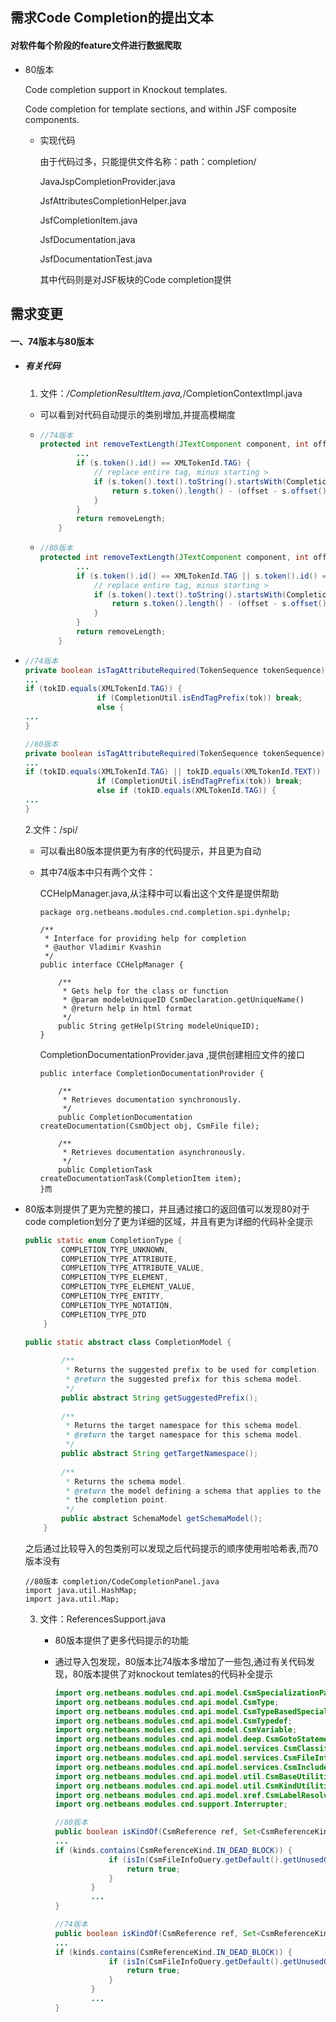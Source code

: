 ## 需求Code Completion的提出文本

#### 对软件每个阶段的feature文件进行数据爬取

- 80版本

  Code completion support in Knockout templates. 

  Code completion for template sections, and within JSF composite components.

  - 实现代码

    由于代码过多，只能提供文件名称：path：completion/

    JavaJspCompletionProvider.java

    JsfAttributesCompletionHelper.java

    JsfCompletionItem.java

    JsfDocumentation.java

    JsfDocumentationTest.java

    其中代码则是对JSF板块的Code completion提供



## 需求变更

#### 一、74版本与80版本

- ##### 有关代码

  1. 文件：*/CompletionResultItem.java,*/CompletionContextImpl.java

  - 可以看到对代码自动提示的类别增加,并提高模糊度

  - ```java
    //74版本
    protected int removeTextLength(JTextComponent component, int offset, int removeLength) {
            ...
            if (s.token().id() == XMLTokenId.TAG) {
                // replace entire tag, minus starting >
                if (s.token().text().toString().startsWith(CompletionUtil.TAG_FIRST_CHAR)) {
                    return s.token().length() - (offset - s.offset());
                }
            }
            return removeLength;
        }
    ```

    

  - ```java
    //80版本
    protected int removeTextLength(JTextComponent component, int offset, int removeLength) {
            ...
            if (s.token().id() == XMLTokenId.TAG || s.token().id() == XMLTokenId.TEXT) {
                // replace entire tag, minus starting >
                if (s.token().text().toString().startsWith(CompletionUtil.TAG_FIRST_CHAR)) {
                    return s.token().length() - (offset - s.offset());
                }
            }
            return removeLength;
        }
    ```

- ```java
  //74版本
  private boolean isTagAttributeRequired(TokenSequence tokenSequence){
  ...
  if (tokID.equals(XMLTokenId.TAG)) {
                  if (CompletionUtil.isEndTagPrefix(tok)) break;
                  else {
  ...
  }
  ```

  ```java
  //80版本
  private boolean isTagAttributeRequired(TokenSequence tokenSequence){
  ...
  if (tokID.equals(XMLTokenId.TAG) || tokID.equals(XMLTokenId.TEXT)) {
                  if (CompletionUtil.isEndTagPrefix(tok)) break;
                  else if (tokID.equals(XMLTokenId.TAG)) {
  ...
  }
  ```

  2.文件：/spi/

  - 可以看出80版本提供更为有序的代码提示，并且更为自动

  - 其中74版本中只有两个文件：

    CCHelpManager.java,从注释中可以看出这个文件是提供帮助

    ```
    package org.netbeans.modules.cnd.completion.spi.dynhelp;
    
    /**
     * Interface for providing help for completion
     * @author Vladimir Kvashin
     */
    public interface CCHelpManager {
    
        /**
         * Gets help for the class or function
         * @param modeleUniqueID CsmDeclaration.getUniqueName()
         * @return help in html format
         */
        public String getHelp(String modeleUniqueID);
    }
    ```

    CompletionDocumentationProvider.java ,提供创建相应文件的接口

    ```
    public interface CompletionDocumentationProvider {
    
        /**
         * Retrieves documentation synchronously.
         */
        public CompletionDocumentation createDocumentation(CsmObject obj, CsmFile file);
    
        /**
         * Retrieves documentation asynchronously.
         */
        public CompletionTask createDocumentationTask(CompletionItem item);  
    }而
    ```

- 80版本则提供了更为完整的接口，并且通过接口的返回值可以发现80对于code completion划分了更为详细的区域，并且有更为详细的代码补全提示

  ```java
  public static enum CompletionType {
          COMPLETION_TYPE_UNKNOWN,
          COMPLETION_TYPE_ATTRIBUTE,
          COMPLETION_TYPE_ATTRIBUTE_VALUE,
          COMPLETION_TYPE_ELEMENT,
          COMPLETION_TYPE_ELEMENT_VALUE,
          COMPLETION_TYPE_ENTITY,
          COMPLETION_TYPE_NOTATION,
          COMPLETION_TYPE_DTD
      }
  ```

  ```java
  public static abstract class CompletionModel {
          
          /**
           * Returns the suggested prefix to be used for completion.
           * @return the suggested prefix for this schema model.
           */
          public abstract String getSuggestedPrefix();
          
          /**
           * Returns the target namespace for this schema model.
           * @return the target namespace for this schema model.
           */
          public abstract String getTargetNamespace();
          
          /**
           * Returns the schema model.
           * @return the model defining a schema that applies to the document at
           * the completion point.
           */
          public abstract SchemaModel getSchemaModel();
      }
  ```

  之后通过比较导入的包类别可以发现之后代码提示的顺序使用啦哈希表,而70版本没有

  ```
  //80版本 completion/CodeCompletionPanel.java
  import java.util.HashMap;
  import java.util.Map;
  
  ```

  3. 文件：ReferencesSupport.java

     - 80版本提供了更多代码提示的功能

     - 通过导入包发现，80版本比74版本多增加了一些包,通过有关代码发现，80版本提供了对knockout temlates的代码补全提示

       ```java
       import org.netbeans.modules.cnd.api.model.CsmSpecializationParameter;
       import org.netbeans.modules.cnd.api.model.CsmType;
       import org.netbeans.modules.cnd.api.model.CsmTypeBasedSpecializationParameter;
       import org.netbeans.modules.cnd.api.model.CsmTypedef;
       import org.netbeans.modules.cnd.api.model.CsmVariable;
       import org.netbeans.modules.cnd.api.model.deep.CsmGotoStatement;
       import org.netbeans.modules.cnd.api.model.services.CsmClassifierResolver;
       import org.netbeans.modules.cnd.api.model.services.CsmFileInfoQuery;
       import org.netbeans.modules.cnd.api.model.services.CsmIncludeResolver;
       import org.netbeans.modules.cnd.api.model.util.CsmBaseUtilities;
       import org.netbeans.modules.cnd.api.model.util.CsmKindUtilities;
       import org.netbeans.modules.cnd.api.model.xref.CsmLabelResolver;
       import org.netbeans.modules.cnd.support.Interrupter;
       
       //80版本
       public boolean isKindOf(CsmReference ref, Set<CsmReferenceKind> kinds) {
       ...
       if (kinds.contains(CsmReferenceKind.IN_DEAD_BLOCK)) {
                   if (isIn(CsmFileInfoQuery.getDefault().getUnusedCodeBlocks(file, Interrupter.DUMMY), offset)) {
                       return true;
                   }
               }
               ...
       }
       
       //74版本
       public boolean isKindOf(CsmReference ref, Set<CsmReferenceKind> kinds) {
       ...
       if (kinds.contains(CsmReferenceKind.IN_DEAD_BLOCK)) {
                   if (isIn(CsmFileInfoQuery.getDefault().getUnusedCodeBlocks(file), offset)) {
                       return true;
                   }
               }
               ...
       }
       ```

       